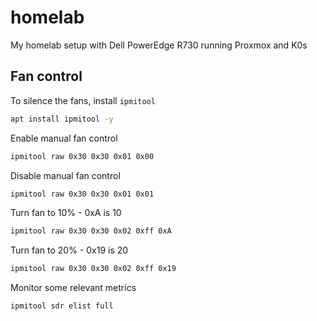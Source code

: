 # homelab
My homelab setup with Dell PowerEdge R730 running Proxmox and K0s

## Fan control
To silence the fans, install `ipmitool`
```bash
apt install ipmitool -y
```

Enable manual fan control
```bash
ipmitool raw 0x30 0x30 0x01 0x00
```

Disable manual fan control
```bash
ipmitool raw 0x30 0x30 0x01 0x01
```

Turn fan to 10% - 0xA is 10
```bash
ipmitool raw 0x30 0x30 0x02 0xff 0xA
```

Turn fan to 20% - 0x19 is 20
```bash
ipmitool raw 0x30 0x30 0x02 0xff 0x19
```

Monitor some relevant metrics
```bash
ipmitool sdr elist full
```
